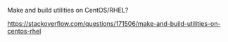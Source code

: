 Make and build utilities on CentOS/RHEL?

https://stackoverflow.com/questions/171506/make-and-build-utilities-on-centos-rhel